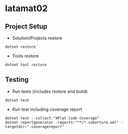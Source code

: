 # latamat02

## Project Setup
- Solution/Projects restore
```
dotnet restore
```

- Tools restore
```
dotnet tool restore
```

## Testing
- Run tests (includes restore and build)
```
dotnet test
```

- Run test including coverage report
```
dotnet test --collect:"XPlat Code Coverage"
dotnet reportgenerator -reports:"**/*.cobertura.xml" -targetdir:".coveragereport"
```